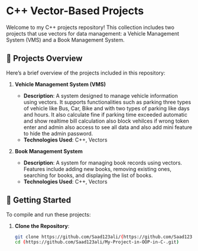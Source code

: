 # C++ Vector-Based Projects

Welcome to my C++ projects repository! This collection includes two projects that use vectors for data management: a Vehicle Management System (VMS) and a Book Management System.

## 📁 Projects Overview

Here’s a brief overview of the projects included in this repository:

1. **Vehicle Management System (VMS)**
   - **Description**: A system designed to manage vehicle information using vectors. It supports functionalities such as parking three types of vehicle like Bus, Car, Bike and with two types of parking like days and hours. It also calculate fine if parking time exceeded automatic and show realtime bill calculation also block vehilces if wrong token enter and admin also access to see all data and also add mini feature to hide the admin password.
   - **Technologies Used**: C++, Vectors

2. **Book Management System**
   - **Description**: A system for managing book records using vectors. Features include adding new books, removing existing ones, searching for books, and displaying the list of books.
   - **Technologies Used**: C++, Vectors

## 🚀 Getting Started

To compile and run these projects:

1. **Clone the Repository**:
   ```bash
   git clone https://github.com/Saad123ali/(https://github.com/Saad123ali/My-Project-in-OOP-in-C-.git).git
   cd (https://github.com/Saad123ali/My-Project-in-OOP-in-C-.git)
